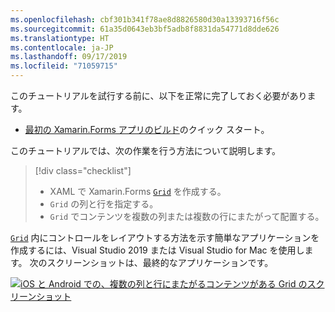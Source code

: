 ```yaml
---
ms.openlocfilehash: cbf301b341f78ae8d8826580d30a13393716f56c
ms.sourcegitcommit: 61a35d0643eb3bf5adb8f8831da54771d8dde626
ms.translationtype: HT
ms.contentlocale: ja-JP
ms.lasthandoff: 09/17/2019
ms.locfileid: "71059715"
---
```

このチュートリアルを試行する前に、以下を正常に完了しておく必要があります。

- [最初の Xamarin.Forms アプリのビルド](~/get-started/first-app/index.md)のクイック スタート。

このチュートリアルでは、次の作業を行う方法について説明します。

> [!div class="checklist"]
>
> - XAML で Xamarin.Forms [`Grid`](xref:Xamarin.Forms.Grid) を作成する。
> - `Grid` の列と行を指定する。
> - `Grid` でコンテンツを複数の列または複数の行にまたがって配置する。

[`Grid`](xref:Xamarin.Forms.Grid) 内にコントロールをレイアウトする方法を示す簡単なアプリケーションを作成するには、Visual Studio 2019 または Visual Studio for Mac を使用します。 次のスクリーンショットは、最終的なアプリケーションです。

[![iOS と Android での、複数の列と行にまたがるコンテンツがある Grid のスクリーンショット](../images/span-columns-rows.png "列と行にまたがるコンテンツがある Grid")](../images/span-columns-rows-large.png#lightbox "列と行にまたがるコンテンツがある Grid")
